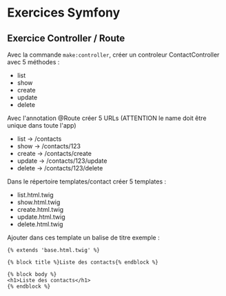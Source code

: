 # Exercices Symfony

## Exercice Controller / Route

Avec la commande `make:controller`, créer un controleur ContactController avec 5 méthodes :

* list
* show
* create
* update
* delete

Avec l'annotation @Route créer 5 URLs (ATTENTION le name doit être unique dans toute l'app)

* list -> /contacts 
* show -> /contacts/123
* create -> /contacts/create
* update -> /contacts/123/update
* delete -> /contacts/123/delete


Dans le répertoire templates/contact créer 5 templates :

* list.html.twig
* show.html.twig
* create.html.twig
* update.html.twig
* delete.html.twig

Ajouter dans ces template un balise de titre exemple :

```
{% extends 'base.html.twig' %}

{% block title %}Liste des contacts{% endblock %}

{% block body %}
<h1>Liste des contacts</h1>
{% endblock %}
```
